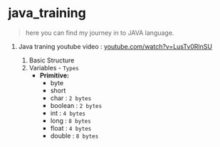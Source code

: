 # java_training
> here you can find my journey in to JAVA language.


1. Java traning youtube video  : [youtube.com/watch?v=LusTv0RlnSU](https://youtube.com/watch?v=LusTv0RlnSU)

    1. Basic Structure
    2. Variables - `Types`
        - **Primitive:**
            - byte
            - short
            - char : `2 bytes`
            - boolean : `2 bytes`
            - int : `4 bytes`
            - long : `8 bytes`
            - float : `4 bytes`
            - double : `8 bytes`

